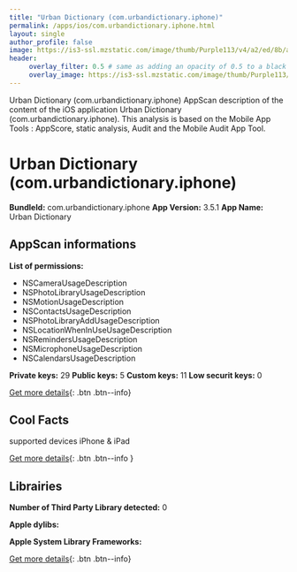 ```yaml
---
title: "Urban Dictionary (com.urbandictionary.iphone)"
permalink: /apps/ios/com.urbandictionary.iphone.html
layout: single
author_profile: false
image: https://is3-ssl.mzstatic.com/image/thumb/Purple113/v4/a2/ed/8b/a2ed8b5b-fea6-9955-b35c-4fb712b57e33/AppIcon-0-0-1x_U007emarketing-0-0-0-7-0-0-sRGB-0-0-0-GLES2_U002c0-512MB-85-220-0-0.png/512x512bb.jpg
header: 
     overlay_filter: 0.5 # same as adding an opacity of 0.5 to a black background
     overlay_image: https://is3-ssl.mzstatic.com/image/thumb/Purple113/v4/a2/ed/8b/a2ed8b5b-fea6-9955-b35c-4fb712b57e33/AppIcon-0-0-1x_U007emarketing-0-0-0-7-0-0-sRGB-0-0-0-GLES2_U002c0-512MB-85-220-0-0.png/512x512bb.jpg
---
```

Urban Dictionary (com.urbandictionary.iphone) AppScan description of the content of the iOS application Urban Dictionary (com.urbandictionary.iphone). This analysis is based on the Mobile App Tools : AppScore, static analysis, Audit and the Mobile Audit App Tool.

# Urban Dictionary (com.urbandictionary.iphone)

**BundleId:** com.urbandictionary.iphone
**App Version:** 3.5.1
**App Name:** Urban Dictionary


## AppScan informations 

**List of permissions:** 
- NSCameraUsageDescription
- NSPhotoLibraryUsageDescription
- NSMotionUsageDescription
- NSContactsUsageDescription
- NSPhotoLibraryAddUsageDescription
- NSLocationWhenInUseUsageDescription
- NSRemindersUsageDescription
- NSMicrophoneUsageDescription
- NSCalendarsUsageDescription
  
  
**Private keys:** 29
**Public keys:** 5
**Custom keys:** 11
**Low securit keys:** 0
  
[Get more details](/pricing.html){: .btn .btn--info}

## Cool Facts

supported devices iPhone & iPad
  
[Get more details](/pricing.html){: .btn .btn--info }

## Librairies 
**Number of Third Party Library detected:** 0


**Apple dylibs:**


**Apple System Library Frameworks:**


  
[Get more details](/pricing.html){: .btn .btn--info}


